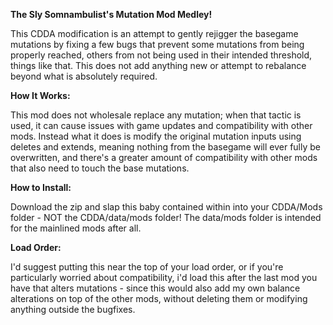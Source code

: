 **The Sly Somnambulist's Mutation Mod Medley!**

This CDDA modification is an attempt to gently rejigger the basegame mutations by fixing a few bugs that prevent some mutations from being properly reached, others from not being used in their intended threshold, things like that.  This does not add anything new or attempt to rebalance beyond what is absolutely required.


**How It Works:**

This mod does not wholesale replace any mutation; when that tactic is used, it can cause issues with game updates and compatibility with other mods.  Instead what it does is modify the original mutation inputs using deletes and extends, meaning nothing from the basegame will ever fully be overwritten, and there's a greater amount of compatibility with other mods that also need to touch the base mutations.


**How to Install:**

Download the zip and slap this baby contained within into your CDDA/Mods folder - NOT the CDDA/data/mods folder!  The data/mods folder is intended for the mainlined mods after all.


**Load Order:**

I'd suggest putting this near the top of your load order, or if you're particularly worried about compatibility, i'd load this after the last mod you have that alters mutations - since this would also add my own balance alterations on top of the other mods, without deleting  them or modifying anything outside the bugfixes.
